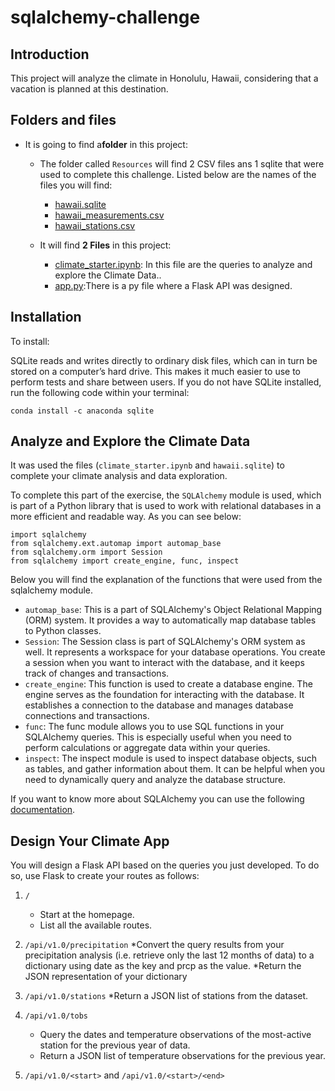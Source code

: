# sqlalchemy-challenge

## Introduction

This project will analyze the climate in Honolulu, Hawaii, considering that a vacation is planned at this destination.

## Folders and files

* It is going to find a**folder** in this project:

   * The folder called `Resources` will find 2 CSV files ans 1 sqlite that were used to complete this challenge. Listed below are the names of the files you will find:

      * [hawaii.sqlite](https://github.com/ricardodelosrios/sqlalchemy-challenge/blob/main/Resources/hawaii.sqlite)
      * [hawaii_measurements.csv](https://github.com/ricardodelosrios/sqlalchemy-challenge/blob/main/Resources/hawaii_measurements.csv)
      * [hawaii_stations.csv](https://github.com/ricardodelosrios/sqlalchemy-challenge/blob/main/Resources/hawaii_stations.csv)
    
  * It will find **2 Files** in this project:
  
    * [climate_starter.ipynb](https://github.com/ricardodelosrios/sqlalchemy-challenge/blob/main/climate_starter.ipynb): In this file are the queries to analyze and explore the Climate Data..
    * [app.py](https://github.com/ricardodelosrios/sqlalchemy-challenge/blob/main/app.py):There is a py file where a Flask API was designed.

## Installation

To install:

SQLite reads and writes directly to ordinary disk files, which can in turn be stored on a computer’s hard drive. This makes it much easier to use to perform tests and share between users. If you do not have SQLite installed, run the following code within your terminal: 

`conda install -c anaconda sqlite`

## Analyze and Explore the Climate Data

It was used the files (`climate_starter.ipynb` and `hawaii.sqlite`) to complete your climate analysis and data exploration.

To complete this part of the exercise, the `SQLAlchemy` module is used, which is part of a Python library that is used to work with relational databases in a more efficient and readable way. As you can see below:

```
import sqlalchemy
from sqlalchemy.ext.automap import automap_base
from sqlalchemy.orm import Session
from sqlalchemy import create_engine, func, inspect

```
Below you will find the explanation of the functions that were used from the sqlalchemy module.

* `automap_base`: This is a part of SQLAlchemy's Object Relational Mapping (ORM) system. It provides a way to automatically map database tables to Python classes.
* `Session`: The Session class is part of SQLAlchemy's ORM system as well. It represents a workspace for your database operations. You create a session when you want to interact with the database, and it keeps track of changes and transactions.
* `create_engine`: This function is used to create a database engine. The engine serves as the foundation for interacting with the database. It establishes a connection to the database and manages database connections and transactions.
* `func`: The func module allows you to use SQL functions in your SQLAlchemy queries. This is especially useful when you need to perform calculations or aggregate data within your queries.
* `inspect`: The inspect module is used to inspect database objects, such as tables, and gather information about them. It can be helpful when you need to dynamically query and analyze the database structure.

If you want to know more about SQLAlchemy you can use the following [documentation](https://docs.sqlalchemy.org/en/20/).

## Design Your Climate App

You will design a Flask API based on the queries you just developed. To do so, use Flask to create your routes as follows:

1. `/`
   * Start at the homepage.
   * List all the available routes.

2. `/api/v1.0/precipitation`
   *Convert the query results from your precipitation analysis (i.e. retrieve only the last 12 months of data) to a dictionary using date as the key and prcp as the value.
   *Return the JSON representation of your dictionary

3. `/api/v1.0/stations`
   *Return a JSON list of stations from the dataset.

4. `/api/v1.0/tobs`
   * Query the dates and temperature observations of the most-active station for the previous year of data.
   * Return a JSON list of temperature observations for the previous year.
  
5. `/api/v1.0/<start>` and `/api/v1.0/<start>/<end>`
   









